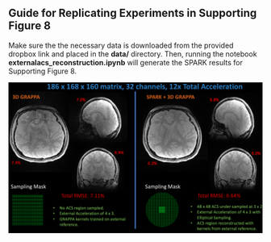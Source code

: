 ## Guide for Replicating Experiments in Supporting Figure 8

Make sure the the necessary data is downloaded from the provided dropbox link and placed in the **data/** directory.  Then, running the notebook **externalacs_reconstruction.ipynb** will generate the SPARK results for Supporting Figure 8. 

![Alt text](../docs/images/externalacs.png?raw=True "integrated3d")
